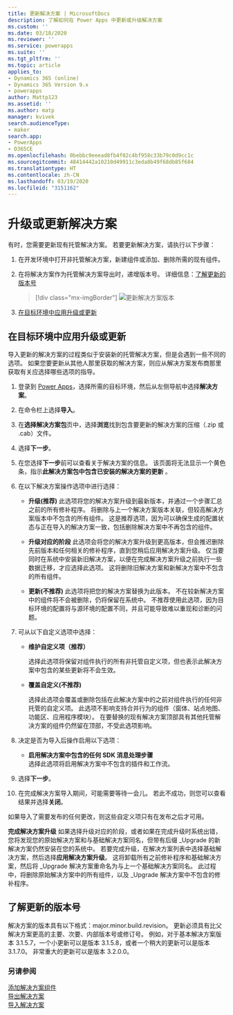 ```yaml
---
title: 更新解决方案 | MicrosoftDocs
description: 了解如何在 Power Apps 中更新或升级解决方案
ms.custom: ''
ms.date: 03/18/2020
ms.reviewer: ''
ms.service: powerapps
ms.suite: ''
ms.tgt_pltfrm: ''
ms.topic: article
applies_to:
- Dynamics 365 (online)
- Dynamics 365 Version 9.x
- powerapps
author: Mattp123
ms.assetid: ''
ms.author: matp
manager: kvivek
search.audienceType:
- maker
search.app:
- PowerApps
- D365CE
ms.openlocfilehash: 0bebbc9eeead8fb4f02c4bf958c33b79c0d9cc1c
ms.sourcegitcommit: 48414442a10210d49911c3eda8b49f68db85f684
ms.translationtype: HT
ms.contentlocale: zh-CN
ms.lasthandoff: 03/19/2020
ms.locfileid: "3151162"
---
```

# <a name="upgrade-or-update-a-solution"></a>升级或更新解决方案  
有时，您需要更新现有托管解决方案。 若要更新解决方案，请执行以下步骤： 

1.  在开发环境中打开非托管解决方案，新建组件或添加、删除所需的现有组件。 
2.  在将解决方案作为托管解决方案导出时，递增版本号。 详细信息：[了解更新的版本号](#understanding-version-numbers-for-updates) 

    > [!div class="mx-imgBorder"] 
    > ![更新解决方案版本](media/update-solution-version.png)
3. [在目标环境中应用升级或更新](#apply-the-upgrade-or-update-in-the-target-environment)

## <a name="apply-the-upgrade-or-update-in-the-target-environment"></a>在目标环境中应用升级或更新
导入更新的解决方案的过程类似于安装新的托管解决方案，但是会遇到一些不同的选项。 如果您要更新从其他人那里获取的解决方案，则应从解决方案发布商那里获取有关应选择哪些选项的指导。  

1. 登录到 [Power Apps](https://make.powerapps.com/?utm_source=padocs&utm_medium=linkinadoc&utm_campaign=referralsfromdoc)，选择所需的目标环境，然后从左侧导航中选择**解决方案**。  

2. 在命令栏上选择**导入**。  

3. 在**选择解决方案包**页中，选择**浏览**找到包含要更新的解决方案的压缩（.zip 或 .cab）文件。  

4. 选择**下一步**。  

5. 在您选择**下一步**前可以查看关于解决方案的信息。 该页面将无法显示一个黄色条，指示**此解决方案包中包含已安装的解决方案的更新** 。  

6. 在以下解决方案操作选项中进行选择：  
   - **升级(推荐)** 此选项将您的解决方案升级到最新版本，并通过一个步骤汇总之前的所有修补程序。  将删除与上一个解决方案版本关联，但较高解决方案版本中不包含的所有组件。 这是推荐选项，因为可以确保生成的配置状态与正在导入的解决方案一致，包括删除解决方案中不再包含的组件。
        
   - **升级对应的阶段** 此选项会将您的解决方案升级到更高版本，但会推迟删除先前版本和任何相关的修补程序，直到您稍后应用解决方案升级。  仅当要同时在系统中安装新旧解决方案，以便在完成解决方案升级之前执行一些数据迁移，才应选择此选项。 这将删除旧解决方案和新解决方案中不包含的所有组件。
        
   - **更新(不推荐)** 此选项将把您的解决方案替换为此版本。  不在较新解决方案中的组件将不会被删除，仍将保留在系统中。  不推荐使用此选项，因为目标环境的配置将与源环境的配置不同，并且可能导致难以重现和诊断的问题。
        
7. 可从以下自定义选项中选择：

   - **维护自定义项（推荐）**  

        选择此选项将保留对组件执行的所有非托管自定义项，但也表示此解决方案中包含的某些更新将不会生效。  

   - **覆盖自定义(不推荐)**  

        选择此选项会覆盖或删除包括在此解决方案中的之前对组件执行的任何非托管的自定义项。 此选项不影响支持合并行为的组件（窗体、站点地图、功能区、应用程序模块）。  在要替换的现有解决方案顶部具有其他托管解决方案的组件仍然留在顶部，不受此选项影响。  

8. 决定是否为导入后操作启用以下选项：
   - **启用解决方案中包含的任何 SDK 消息处理步骤**  
        选择此选项将启用解决方案中不包含的插件和工作流。
        
9. 选择**下一步**。  

10. 在完成解决方案导入期间，可能需要等待一会儿。 若此不成功，则您可以查看结果并选择**关闭**。  

   如果导入了需要发布的任何更改，则这些自定义项只有在发布之后才可用。 

**完成解决方案升级** 如果选择升级对应的阶段，或者如果在完成升级时系统出错，您将发现您的原始解决方案和与基础解决方案同名，但带有后缀 \_Upgrade 的新解决方案仍然安装在您的系统中。  若要完成升级，在解决方案列表中选择基础解决方案，然后选择**应用解决方案升级**。  这将卸载所有之前修补程序和基础解决方案，然后将 \_Upgrade 解决方案重命名为与上一个基础解决方案同名。  此过程中，将删除原始解决方案中的所有组件，以及 \_Upgrade 解决方案中不包含的修补程序。

## <a name="understanding-version-numbers-for-updates"></a>了解更新的版本号
解决方案的版本具有以下格式：major.minor.build.revision。 更新必须具有比父解决方案更高的主要、次要、内部版本号或修订号。 例如，对于基本解决方案版本 3.1.5.7，一个小更新可以是版本 3.1.5.8，或者一个稍大的更新可以是版本 3.1.7.0。 非常重大的更新可以是版本 3.2.0.0。


### <a name="see-also"></a>另请参阅
[添加解决方案组件](create-solution.md#add-solution-components) <br />
[导出解决方案](export-solutions.md) <br />
[导入解决方案](import-update-export-solutions.md)